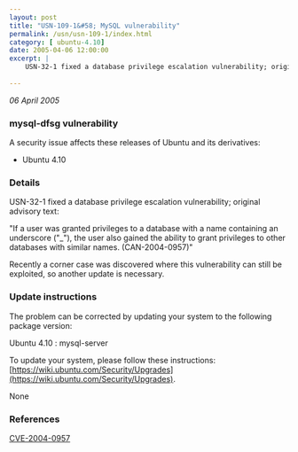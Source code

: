 ```yaml
---
layout: post
title: "USN-109-1&#58; MySQL vulnerability"
permalink: /usn/usn-109-1/index.html
category: [ ubuntu-4.10]
date: 2005-04-06 12:00:00
excerpt: |
    USN-32-1 fixed a database privilege escalation vulnerability; original advisory text:
    
--- 
```

 
 

*06 April 2005*

### mysql-dfsg vulnerability

A security issue affects these releases of Ubuntu and its derivatives:

* Ubuntu 4.10

### Details

USN-32-1 fixed a database privilege escalation vulnerability; original advisory text:

 &quot;If a user was granted privileges to a database with a name containing an underscore (&quot;_&quot;), the user also gained the ability to grant privileges to other databases with similar names. (CAN-2004-0957)&quot;

Recently a corner case was discovered where this vulnerability can still be exploited, so another update is necessary.

### Update instructions

The problem can be corrected by updating your system to the following package version:

Ubuntu 4.10
 : mysql-server 

To update your system, please follow these instructions: [https://wiki.ubuntu.com/Security/Upgrades](https://wiki.ubuntu.com/Security/Upgrades).

None

### References

 
 [CVE-2004-0957](http://people.ubuntu.com/~ubuntu-security/cve/CVE-2004-0957)
 

